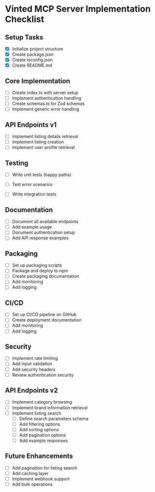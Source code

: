 # Vinted MCP Server Implementation Checklist

## Setup Tasks
- [x] Initialize project structure
- [x] Create package.json
- [x] Create tsconfig.json
- [x] Create README.md

## Core Implementation
- [ ] Create index.ts with server setup
- [ ] Implement authentication handling
- [ ] Create schemas.ts for Zod schemas
- [ ] Implement generic error handling

## API Endpoints v1
- [ ] Implement listing details retrieval
- [ ] Implement listing creation
- [ ] Implement user profile retrieval

## Testing
- [ ] Write unit tests (happy paths)
- [ ] Test error scenarios
- [ ] Write integration tests


## Documentation
- [ ] Document all available endpoints
- [ ] Add example usage
- [ ] Document authentication setup
- [ ] Add API response examples

## Packaging
- [ ] Set up packaging scripts
- [ ] Package and deploy to npm
- [ ] Create packaging documentation
- [ ] Add monitoring
- [ ] Add logging

## CI/CD
- [ ] Set up CI/CD pipeline on GitHub
- [ ] Create deployment documentation
- [ ] Add monitoring
- [ ] Add logging

## Security
- [ ] Implement rate limiting
- [ ] Add input validation
- [ ] Add security headers
- [ ] Review authentication security

## API Endpoints v2
- [ ] Implement category browsing
- [ ] Implement brand information retrieval
- [ ] Implement listing search
  - [ ] Define search parameters schema
  - [ ] Add filtering options
  - [ ] Add sorting options
  - [ ] Add pagination options
  - [ ] Add example responses

## Future Enhancements
- [ ] Add pagination for listing search
- [ ] Add caching layer
- [ ] Implement webhook support
- [ ] Add bulk operations
